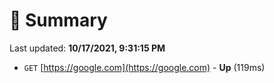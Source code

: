 # 📖 Summary
Last updated: **10/17/2021, 9:31:15 PM**

- `GET` [https://google.com](https://google.com) - **Up** (119ms)
